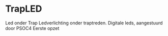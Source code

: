 # TrapLED
Led onder Trap
Ledverlichting onder traptreden.
Digitale leds, aangestuurd door PSOC4
Eerste opzet
